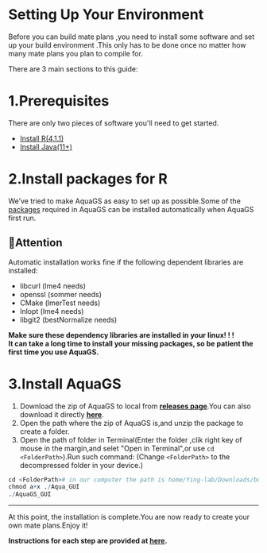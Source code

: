 # Setting Up Your Environment
Before you can build mate plans ,you need to install some software and set up your build environment .This only has to be done once no matter how many mate plans you plan to compile for. 

There are 3 main sections to this guide:

# 1.Prerequisites 
There are only two pieces of software you'll need to get started.
-  [Install R(4.1.1)](Install_R.md)
- [Install Java(11+)](Install_Java.md)
# 2.Install packages for R
We’ve tried to make AquaGS as easy to set up as possible.Some of the [packages](./Md/../Install_packages_for%20R.md) required in AquaGS can be installed automatically when AquaGS first run.
## 📌Attention
Automatic installation works fine if the following dependent libraries are installed:
* libcurl (lme4 needs)
* openssl (sommer needs)
* CMake  (lmerTest needs)
* lnlopt (lme4 needs)
* libgit2 (bestNormalize needs)
  
**Make sure these dependency libraries are installed in your linux! ! !**   
**It can take a long time to install your missing packages, so be patient the first time you use AquaGS.**
# 3.Install AquaGS
1. Download the zip of AquaGS to local from [**releases page**](https://github.com/LiangBeam9810/AquaGS_GUI/releases).You can also download it directly [**here**](https://github.91chi.fun//https://github.com//LiangBeam9810/AquaGS_GUI/archive/refs/tags/BetaV0.2.zip).
2. Open the path where the zip of AquaGS is,and unzip the package to create a folder.
3. Open the path of folder in Terminal(Enter the folder ,clik right key of mouse in the margin,and selet "Open in Terminal",or use ```cd <FolderPath>```).Run such command: (Change ```<FolderPath>``` to the decompressed folder in your device.)
```R
cd <FolderPath># in our computer the path is home/Ying-lab/Downloads/build-AquaGS_GUI-Desktop_Qt_5_9_0_GCC_64bit-Release
chmod a+x ./Aqua_GUI
./AquaGS_GUI 
```
---
At this point, the installation is complete.You are now ready to create your own mate plans.Enjoy it!

**Instructions for each step are provided at [here](../README.md).**